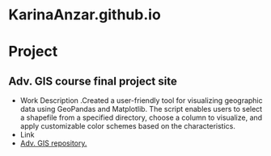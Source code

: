 # KarinaAnzar.github.io
# Project
## Adv. GIS course final project site
- Work Description
  .Created a user-friendly tool for visualizing geographic data using GeoPandas and Matplotlib. The script enables users to select a shapefile from a specified directory, choose a column to 
 visualize, and apply customizable color schemes based on the characteristics. 
- Link
- [Adv. GIS repository.](https://github.com/KarinaAnzar/pythonGIS.git)
